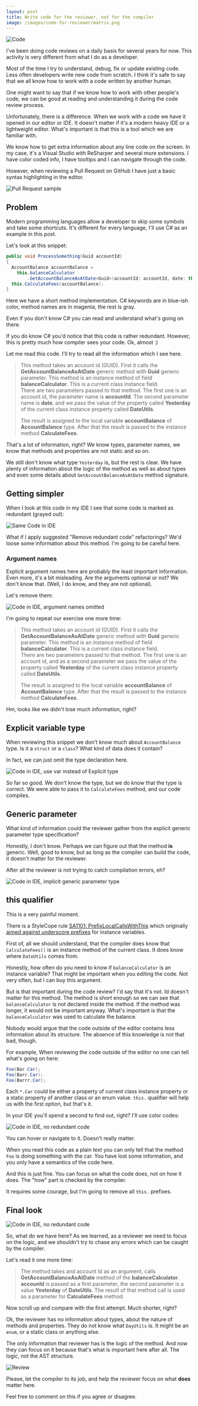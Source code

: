 ```yaml
---
layout: post
title: Write code for the reviewer, not for the compiler 
image: /images/code-for-reviewer/matrix.png
---
```


![Code](/images/code-for-reviewer/matrix.png)

I've been doing code reviews on a daily basis for several years for now. This activity is very different from what I do as a developer.

Most of the time I try to understand, debug, fix or update existing code. Less often developers write new code from scratch.  I think it's safe to say that we all know how to work with a code written by another human.

One might want to say that if we know how to work with other people's code, we can be good at reading and understanding it during the code review process.

Unfortunately, there is a difference. When we work with a code we have it opened in our editor or IDE. It doesn't matter if it's a modern heavy IDE or a lightweight editor. What's important is that this is a tool which we are familiar with. 

We know how to get extra information about any line code on the screen. In my case, it's a Visual Studio with ReSharper and several more extensions. I have color coded info, I have tooltips and I can navigate through the code. 

However, when reviewing a Pull Request on GitHub I have just a basic syntax highlighting in the editor.    

![Pull Request sample](/images/code-for-reviewer/nancy-pr.png)

## Problem

Modern programming languages allow a developer to skip some symbols and take some shortcuts. It's different for every language, I'll use C# as an example in this post.

Let's look at this snippet: 

```csharp
public void ProcessSomething(Guid accountId)
{
  AccountBalance accountBalance = 
    this.balanceCalculator
        .GetAccountBalanceAsAtDate<Guid>(accountId: accountId, date: this.DateUtils.Yesterday);
  this.CalculateFees(accountBalance);
}
``` 

Here we have a short method implementation. C# keywords are in blue-ish color, method names are in magenta, the rest is gray. 

Even if you don't know C# you can read and understand what's going on there. 

If you do know C# you'd notice that this code is rather redundant. However, this is pretty much how compiler sees your code. Ok, almost :) 

Let me read this code. I'll try to read all the information which I see here.

> This method takes an account id (GUID). First it calls the **GetAccountBalanceAsAtDate** generic method with **Guid** generic parameter. This method is an instance method of field **balanceCalculator**. 
This is a current class instance field.  
> There are two parameters passed to that method. The first one is an account id, the parameter name is **accountId**. The second parameter name is **date**, and we pass the value of the property called **Yesterday** of the current class instance property called **DateUtils**.
> 
>The result is assigned to the local variable **accountBalance** of **AccountBalance** type. 
> After that the result is passed to the instance method **CalculateFees**. 

That's a lot of information, right? We know types, parameter names, we know that methods and properties are not static and so on. 

We still don't know what type `Yesterday` is, but the rest is clear. We have plenty of information about the logic of the method as well as about types and even some details about `GetAccountBalanceAsAtDate` method signature.

## Getting simpler

When I look at this code in my IDE I see that some code is marked as redundant (grayed out): 

![Same Code in IDE](/images/code-for-reviewer/redundant-code.png)

What if I apply suggested "Remove redundant code" refactorings? We'd loose some information about this method. I'm going to be careful here.

### Argument names

Explicit argument names here are probably the least important information. Even more, it's a bit misleading. Are the arguments optional or not? We don't know that. (Well, I do know, and they are not optional).

Let's remove them: 

![Code in IDE, argument names omitted](/images/code-for-reviewer/redundant-code-no-args-names.png)

I'm going to repeat our exercise one more time: 

> This method takes an account id (GUID). First it calls the **GetAccountBalanceAsAtDate** generic method with **Guid** generic parameter. This method is an instance method of field **balanceCalculator**. 
This is a current class instance field.  
> There are two parameters passed to that method. The first one is an account id, and as a second parameter  we pass the value of the property called **Yesterday** of the current class instance property called **DateUtils**.
> 
>The result is assigned to the local variable **accountBalance** of **AccountBalance** type. 
> After that the result is passed to the instance method **CalculateFees**. 

Hm, looks like we didn't lose much information, right? 

## Explicit variable type

When reviewing this snippet we don't know much about `AccountBalance` type. Is it a `struct` or a `class`? What kind of data does it contain? 

In fact, we can just omit the type declaration here. 

![Code in IDE, use var instead of Explicit type](/images/code-for-reviewer/redundant-code-use-var.png)

So far so good. We don't know the type, but we do know that the type is correct. We were able to pass it to `CalculateFees` method, and our code compiles. 

## Generic parameter

What kind of information could the reviewer gather from the explicit generic parameter type specification? 

Honestly, I don't know. Perhaps we can figure out that the method **is** generic. Well, good to know, but as long as the compiler can build the code, it doesn't matter for the reviewer. 

After all the reviewer is not trying to catch compilation errors, eh?

![Code in IDE, implicit generic parameter type](/images/code-for-reviewer/redundant-code-no-generic-type.png)

## this qualifier

This is a very painful moment. 

There is a StyleCope rule [SA1101: PrefixLocalCallsWithThis](http://stylecop.soyuz5.com/SA1101.html) which originally [aimed against underscore prefixes](https://blogs.msdn.microsoft.com/sourceanalysis/2008/05/25/a-brief-history-of-c-style/) for instance variables.

First of, all we should understand, that the compiler does know that `CalculateFees()` is an instance method of the current class. It does know where `DateUtils` comes from. 

Honestly, how often do you need to know if `balanceCalculator` is an instance variable? That might be important when you editing the code. Not very often, but I can buy this argument. 

But is that important during the code review? I'd say that it's not. Id doesn't matter for this method. The method is short enough so we can see that `balanceCalculator` is not declared inside the method.
If the method was longer, it would not be important anyway. What's important is that the `balanceCalculator` was used to calculate the balance. 

Nobody would argue that the code outside of the editor contains less information about its structure. The absence of this knowledge is not that bad, though. 

For example, When reviewing the code outside of the editor no one can tell what's going on here:

```csharp
Foo(Bar.Car);
Foo(Barr.Car);
Foo(Barrr.Car);
``` 

Each `*.Car` could be either a property of current class instance property or a static property of another class or an enum value. `this.` qualifier will help us with the first option, but that's it.

In your IDE you'll spend a second to find out, right? I'll use color codes: 

![Code in IDE, no redundant code](/images/code-for-reviewer/color-codes.png)

You can hover or navigate to it. Doesn't really matter.

When you read this code as a plain text you can only tell that the method `Foo` is doing something with the car. You have lost some information, and you only have a semantics of the code here. 

And this is just fine. You can focus on what the code does, not on how it does. The "how" part is checked by the compiler.

It requires some courage, but I'm going to remove all `this.` prefixes.

## Final look 

![Code in IDE, no redundant code](/images/code-for-reviewer/no-redundant.png)

So, what do we have here? As we learned, as a reviewer we need to focus on the logic, and we shouldn't try to chase any errors which can be caught by the compiler.

Let's read it one more time: 

> The method takes and account Id as an argument, calls **GetAccountBalanceAsAtDate** method of the **balanceCalculator**. **accounId** is passed as a first parameter, the second parameter is a value **Yesterday** of **DateUtils**.
> The result of that method call is used as a parameter for  **CalculateFees** method.

Now scroll up and compare with the first attempt. Much shorter, right?

Ok, the reviewer has no information about types, about the nature of methods and properties. They do not know what `DayUtils` is. It might be an `enum`, or a static class or anything else. 

The only information that reviewer has is the logic of the method. And now they can focus on it because that's what is important here after all. The logic, not the AST structure.

![Review ](/images/code-for-reviewer/review.png)


Please, let the compiler to its job, and help the reviewer focus on what **does** matter here.

Feel free to comment on this if you agree or disagree. 